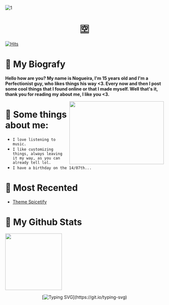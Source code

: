  ![1](https://github.com/TlkW/TlkW/assets/110054625/f9c5eeb3-5df9-43fa-a95d-5bcf6e2eb47d)

<div align="center">

# 🈳

</div>

 [![Hits](https://hits.sh/github.com/TlkW/beautify-github-profile.svg?style=for-the-badge&label=Visits&extraCount=5&color=cdadad&labelColor=4d2f72&logo=slug)](https://hits.sh/github.com/rzashakeri/beautify-github-profile/)


 # 💪 My Biografy
 **Hello how are you? My name is Nogueira, I'm 15 years old and I'm a Perfectionist guy, who likes things his way <3. Every now and then I post some cool things that I found online or that I made myself. Well that's it, thank you for reading my about me, I like you <3.**

<a href="#"><img align="right" src="https://i.pinimg.com/564x/db/34/1e/db341ea4f7827eb8d9e9bc2cd7d6d629.jpg" width="300 " height="200" /></a>


 # 📌 Some things about me:
 
- ``I love listening to music.``
- ``I like customizing things, always leaving it my way, as you can already tell lol.``
- ``I have a birthday on the 14/07th...``

 # 📢 Most Recented

- [Theme Spicetify](https://github.com/TlkW/Theme-Purple-Orange-Spicetify)


 # 💎 My Github Stats

 <img height="180em" src="https://github-readme-stats.vercel.app/api?username=tlkw&show_icons=true&theme=omni&include_all_commits=true&count_private=true"/>

<div align="center">

[![Typing SVG](https://readme-typing-svg.demolab.com?font=Fira+Code&pause=1000&color=CDADAD&background=150F1F00&random=false&width=435&lines=Thanks+for+visit+my+profile+%3C3;And+yes%2C+i+love+purple+with+orange.)](https://git.io/typing-svg)

</div>
